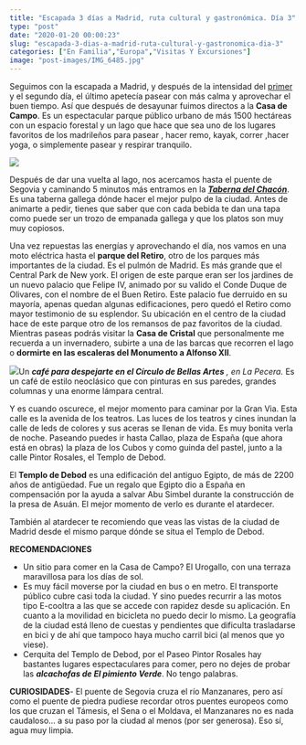 ```yaml
---
title: "Escapada 3 días a Madrid, ruta cultural y gastronómica. Día 3"
type: "post"
date: "2020-01-20 00:00:23"
slug: "escapada-3-dias-a-madrid-ruta-cultural-y-gastronomica-dia-3"
categories: ["En Familia","Europa","Visitas Y Excursiones"]
image: "post-images/IMG_6485.jpg"
---
```


Seguimos con la escapada a Madrid, y después de la intensidad del [primer](http://www.missviajes.com/escapada-3-dias-a-madrid-ruta-cultural-y-gastronomica-dia-1/) y el segundo día, el último apetecía pasear con más calma y aprovechar el buen tiempo. Así que después de desayunar fuimos directos a la **Casa de Campo**. Es un espectacular parque público urbano de más 1500 hectáreas con un espacio forestal y un lago que hace que sea uno de los lugares favoritos de los madrileños para pasear , hacer remo, kayak, correr ,hacer yoga, o simplemente pasear y respirar tranquilo.  
  
![](post-images/IMG_6485.jpg)  
  
Después de dar una vuelta al lago, nos acercamos hasta el puente de Segovia y caminando 5 minutos más entramos en la [***Taberna del Chacón***](https://www.tripadvisor.es/Restaurant_Review-g187514-d4060317-Reviews-El_Chacon-Madrid.html). Es una taberna gallega dónde hacer el mejor pulpo de la ciudad. Antes de animarte a pedir, tienes que saber que con cada bebida te dan una tapa como puede ser un trozo de empanada gallega y que los platos son muy muy copiosos.  
  
Una vez repuestas las energías y aprovechando el día, nos vamos en una moto eléctrica hasta el **parque del Retiro**, otro de los parques más importantes de la ciudad. Es el pulmón de Madrid. Es más grande que el Central Park de New york. El origen de este parque eran ser los jardines de un nuevo palacio que Felipe IV, animado por su valido el Conde Duque de Olivares, con el nombre de el Buen Retiro. Este palacio fue derruido en su mayoría, apenas quedan algunas edificaciones, pero quedó el Retiro como mayor testimonio de su esplendor. Su ubicación en el centro de la ciudad hace de este parque otro de los remansos de paz favoritos de la ciudad. Mientras paseas podrás visitar la **Casa de Cristal** que personalmente me recuerda a un invernadero, subirte a una de las barcas que recorren el lago o **dormirte en las escaleras del Monumento a Alfonso XII**.  
  
![](post-images/IMG_6487-225x300.jpg)Un ***café para despejarte en el Círculo de Bellas Artes** , en La Pecera.* Es un café de estilo neoclásico que con pinturas en sus paredes, grandes columnas y una enorme lámpara central.  
  
Y es cuando oscurece, el mejor momento para caminar por la Gran Via. Esta calle es la avenida de los teatros. Las luces de los teatros y cines inundan la calle de leds de colores y sus aceras se llenan de vida. Es muy bonita verla de noche. Paseando puedes ir hasta Callao, plaza de España (que ahora está en obras) la plaza de los Cubos y como guinda del pastel, junto a la calle Pintor Rosales, el Templo de Debod.  
  
El **Templo de Debod** es una edificación del antiguo Egipto, de más de 2200 años de antigüedad. Fue un regalo que Egipto dio a España en compensación por la ayuda a salvar Abu Simbel durante la construcción de la presa de Asuán. El mejor momento de verlo es durante el atardecer.  
  
También al atardecer te recomiendo que veas las vistas de la ciudad de Madrid desde el mismo parque dónde se situa el Templo de Debod.  
  
**RECOMENDACIONES**

- Un sitio para comer en la Casa de Campo? El Urogallo, con una terraza maravillosa para los días de sol.
- Es muy fácil moverse por la ciudad en bus o en metro. El transporte público cubre casi toda la ciudad. Y sino puedes recurrir a las motos tipo E-cooltra a las que se accede con rapidez desde su aplicación. En cuanto a la movilidad en bicicleta no puedo decir lo mismo. La geografía de la ciudad está lleno de cuestas y pendientes que dificulta trasladarse en bici y de ahí que tampoco haya mucho carril bici (al menos que yo viese).
- Cerquita del Templo de Debod, por el Paseo Pintor Rosales hay bastantes lugares espectaculares para comer, pero no dejes de probar las ***alcachofas de El pimiento Verde***. No tengo palabras.

**CURIOSIDADES**- El puente de Segovia cruza el río Manzanares, pero así como el puente de piedra pudiese recordar otros puentes europeos como los que cruzan el Támesis, el Sena o el Moldava, el Manzanares no es nada caudaloso... a su paso por la ciudad al menos (por ser generosa). Eso sí, agua muy limpia.